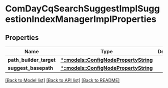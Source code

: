 # ComDayCqSearchSuggestImplSuggestionIndexManagerImplProperties

## Properties
Name | Type | Description | Notes
------------ | ------------- | ------------- | -------------
**path_builder_target** | [***::models::ConfigNodePropertyString**](configNodePropertyString.md) |  | [optional] 
**suggest_basepath** | [***::models::ConfigNodePropertyString**](configNodePropertyString.md) |  | [optional] 

[[Back to Model list]](../README.md#documentation-for-models) [[Back to API list]](../README.md#documentation-for-api-endpoints) [[Back to README]](../README.md)


